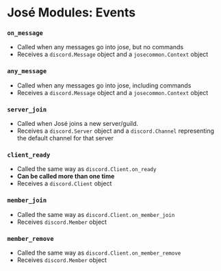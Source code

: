 # José Modules: Events

### `on_message`
 * Called when any messages go into jose, but no commands
 * Receives a `discord.Message` object and a `josecommon.Context` object

### `any_message`
 * Called when any messages go into jose, including commands
 * Receives a `discord.Message` object and a `josecommon.Context` object

### `server_join`
 * Called when José joins a new server/guild.
 * Receives a `discord.Server` object and a `discord.Channel` representing the default channel for that server

### `client_ready`
 * Called the same way as `discord.Client.on_ready`
 * **Can be called more than one time**
 * Receives a `discord.Client` object

### `member_join`
 * Called the same way as `discord.Client.on_member_join`
 * Receives `discord.Member` object

### `member_remove`
 * Called the same way as `discord.Client.on_member_remove`
 * Receives `discord.Member` object
